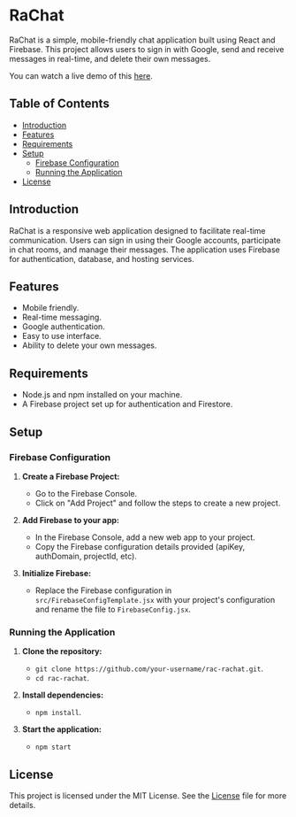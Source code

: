 # RaChat
RaChat is a simple, mobile-friendly chat application built using React and Firebase. This project allows users to sign in with Google, send and receive messages in real-time, and delete their own messages.<br>

You can watch a live demo of this [here](https://rachat.rasmusac.dk/).

## Table of Contents
- [Introduction](#introduction)
- [Features](#features)
- [Requirements](#requirements)
- [Setup](#setup)
  - [Firebase Configuration](#firebase-configuration)
  - [Running the Application](#running-the-application)
- [License](#license)

## Introduction
RaChat is a responsive web application designed to facilitate real-time communication. Users can sign in using their Google accounts, participate in chat rooms, and manage their messages. The application uses Firebase for authentication, database, and hosting services.

## Features
- Mobile friendly.
- Real-time messaging.
- Google authentication.
- Easy to use interface.
- Ability to delete your own messages.

## Requirements
- Node.js and npm installed on your machine.
- A Firebase project set up for authentication and Firestore.

## Setup
### Firebase Configuration
1. **Create a Firebase Project:**
   - Go to the Firebase Console.
   - Click on "Add Project" and follow the steps to create a new project.

2. **Add Firebase to your app:**
   - In the Firebase Console, add a new web app to your project.
   - Copy the Firebase configuration details provided (apiKey, authDomain, projectId, etc).

3. **Initialize Firebase:**
   - Replace the Firebase configuration in `src/FirebaseConfigTemplate.jsx` with your project's configuration and rename the file to `FirebaseConfig.jsx`.

### Running the Application
1. **Clone the repository:**
   - `git clone https://github.com/your-username/rac-rachat.git`.
   - `cd rac-rachat`.

2. **Install dependencies:**
   - `npm install`.

3. **Start the application:**
   - `npm start`

## License
This project is licensed under the MIT License. See the [License](./LICENSE.md) file for more details.
